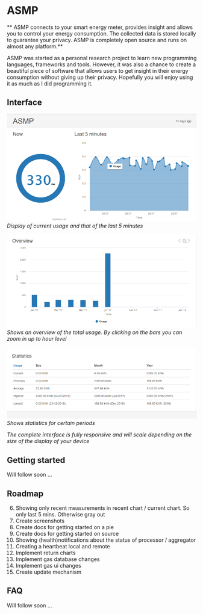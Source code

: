 # ASMP
** ASMP connects to your smart energy meter, provides insight and allows you to control your energy consumption. The collected data is stored locally to guarantee your privacy. ASMP is completely open source and runs on almost any platform.**

ASMP was started as a personal research project to learn new programming languages, frameworks and tools. However, it was also a chance to create a beautiful piece of software that allows users to get insight in their energy consumption without giving up their privacy. Hopefully you will enjoy using it as much as I did programming it. 

## Interface

![Desktop Interface screenshot 1](/doc/screenshots/interface/interface_sh1.png)
*Display of current usage and that of the last 5 minutes*

![Interface screenshot 2](/doc/screenshots/interface/interface_sh2.png)
*Shows an overview of the total usage. By clicking on the bars you can zoom in up to hour level*

![Interface screenshot 3](/doc/screenshots/interface/interface_sh3.png)
*Shows statistics for certain periods*

*The complete interface is fully responsive and will scale depending on the size of the display of your device*

## Getting started
Will follow soon ...

## Roadmap
6. Showing only recent measurements in recent chart / current chart. So only last 5 mins. Otherwise gray out
6. Create screenshots
8. Create docs for getting started on a pie
9. Create docs for getting started on source
10. Showing (health)notifications about the status of processor / aggregator
11. Creating a heartbeat local and remote
12. Implement return charts
13. Implement gas database changes
14. Implement gas ui changes
15. Create update mechanism

## FAQ
Will follow soon ...
